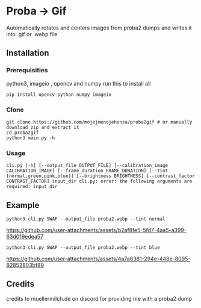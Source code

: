 # Proba -> Gif
Automatically rotates and centers images from proba2 dumps and writes it into .gif or .webp file
## Installation
### Prerequisities
python3, imageio , opencv and numpy
run this to install all

`pip install opencv-python numpy imageio`
### Clone
```
git clone https://github.com/mojejmenojehonza/proba2gif # or manually download zip and extract it
cd proba2gif
python3 main.py -h
```
### Usage
`cli.py [-h] [--output_file OUTPUT_FILE] [--calibration_image CALIBRATION_IMAGE] [--frame_duration FRAME_DURATION] [--tint {normal,green,pink,blue}] [--brightness BRIGHTNESS] [--contrast_factor CONTRAST_FACTOR] input_dir
cli.py: error: the following arguments are required: input_dir`
## Example
`python3 cli.py SWAP --output_file proba2.webp --tint normal`

https://github.com/user-attachments/assets/b2af8fe5-5fd7-4aa5-a399-63d019edea57

`python3 cli.py SWAP --output_file proba2.webp --tint blue`

https://github.com/user-attachments/assets/4a7a6381-294e-448e-8095-82852803bf89

## Credits
credits to muellermilch.de on discord for providing me with a proba2 dump
